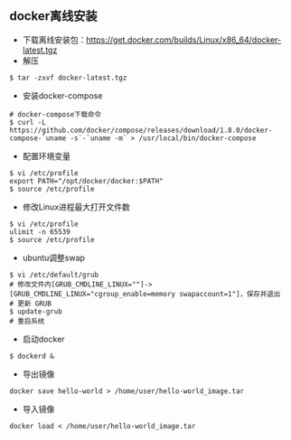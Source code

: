 ## docker离线安装 ##
- 下载离线安装包：https://get.docker.com/builds/Linux/x86_64/docker-latest.tgz
- 解压
```
$ tar -zxvf docker-latest.tgz
```
- 安装docker-compose
```
# docker-compose下载命令
$ curl -L https://github.com/docker/compose/releases/download/1.8.0/docker-compose-`uname -s`-`uname -m` > /usr/local/bin/docker-compose
```
- 配置环境变量
```
$ vi /etc/profile
export PATH="/opt/docker/docker:$PATH"
$ source /etc/profile
```
- 修改Linux进程最大打开文件数
```
$ vi /etc/profile
ulimit -n 65539
$ source /etc/profile
```
- ubuntu调整swap
```
$ vi /etc/default/grub
# 修改文件内[GRUB_CMDLINE_LINUX=""]->[GRUB_CMDLINE_LINUX="cgroup_enable=memory swapaccount=1"]，保存并退出
# 更新 GRUB
$ update-grub
# 重启系统
```
- 启动docker
```
$ dockerd &
```
- 导出镜像
```
docker save hello-world > /home/user/hello-world_image.tar
```
- 导入镜像
```
docker load < /home/user/hello-world_image.tar
```
